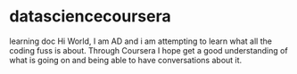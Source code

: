 # datasciencecoursera
learning doc 
Hi World, 
I am AD and i am attempting to learn what all the coding fuss is about. Through Coursera I hope get a good understanding of what is going on and being able to have conversations about it. 
